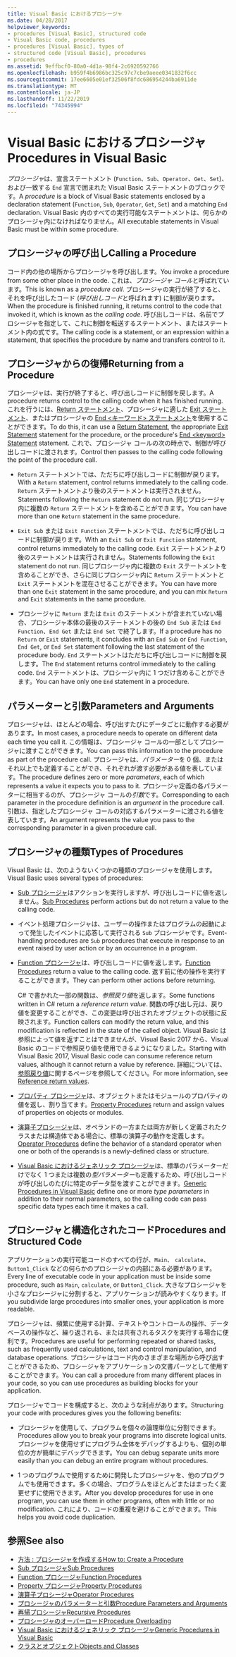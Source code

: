 ```yaml
---
title: Visual Basic におけるプロシージャ
ms.date: 04/28/2017
helpviewer_keywords:
- procedures [Visual Basic], structured code
- Visual Basic code, procedures
- procedures [Visual Basic], types of
- structured code [Visual Basic], procedures
- procedures
ms.assetid: 9effbcf0-80a0-4d1a-98f4-2c6920592766
ms.openlocfilehash: b959f4b6986bc325c97c7cbe9aeee0341832f6cc
ms.sourcegitcommit: 17ee6605e01ef32506f8fdc686954244ba6911de
ms.translationtype: MT
ms.contentlocale: ja-JP
ms.lasthandoff: 11/22/2019
ms.locfileid: "74345994"
---
```

# <a name="procedures-in-visual-basic"></a><span data-ttu-id="1171c-102">Visual Basic におけるプロシージャ</span><span class="sxs-lookup"><span data-stu-id="1171c-102">Procedures in Visual Basic</span></span>
<span data-ttu-id="1171c-103">*プロシージャ*は、宣言ステートメント (`Function`、`Sub`、`Operator`、`Get`、`Set`)、および一致する `End` 宣言で囲まれた Visual Basic ステートメントのブロックです。</span><span class="sxs-lookup"><span data-stu-id="1171c-103">A *procedure* is a block of Visual Basic statements enclosed by a declaration statement (`Function`, `Sub`, `Operator`, `Get`, `Set`) and a matching `End` declaration.</span></span> <span data-ttu-id="1171c-104">Visual Basic 内のすべての実行可能なステートメントは、何らかのプロシージャ内になければなりません。</span><span class="sxs-lookup"><span data-stu-id="1171c-104">All executable statements in Visual Basic must be within some procedure.</span></span>  
  
## <a name="calling-a-procedure"></a><span data-ttu-id="1171c-105">プロシージャの呼び出し</span><span class="sxs-lookup"><span data-stu-id="1171c-105">Calling a Procedure</span></span>  
 <span data-ttu-id="1171c-106">コード内の他の場所からプロシージャを呼び出します。</span><span class="sxs-lookup"><span data-stu-id="1171c-106">You invoke a procedure from some other place in the code.</span></span> <span data-ttu-id="1171c-107">これは、*プロシージャ コール*と呼ばれています。</span><span class="sxs-lookup"><span data-stu-id="1171c-107">This is known as a *procedure call*.</span></span> <span data-ttu-id="1171c-108">プロシージャの実行が終了すると、それを呼び出したコード (*呼び出しコード*と呼ばれます) に制御が戻ります。</span><span class="sxs-lookup"><span data-stu-id="1171c-108">When the procedure is finished running, it returns control to the code that invoked it, which is known as the *calling code*.</span></span> <span data-ttu-id="1171c-109">呼び出しコードは、名前でプロシージャを指定して、これに制御を転送するステートメント、またはステートメント内の式です。</span><span class="sxs-lookup"><span data-stu-id="1171c-109">The calling code is a statement, or an expression within a statement, that specifies the procedure by name and transfers control to it.</span></span>  
  
## <a name="returning-from-a-procedure"></a><span data-ttu-id="1171c-110">プロシージャからの復帰</span><span class="sxs-lookup"><span data-stu-id="1171c-110">Returning from a Procedure</span></span>  
 <span data-ttu-id="1171c-111">プロシージャは、実行が終了すると、呼び出しコードに制御を戻します。</span><span class="sxs-lookup"><span data-stu-id="1171c-111">A procedure returns control to the calling code when it has finished running.</span></span> <span data-ttu-id="1171c-112">これを行うには、[Return ステートメント](../../../../visual-basic/language-reference/statements/return-statement.md)、プロシージャに適した [Exit ステートメント](../../../../visual-basic/language-reference/statements/exit-statement.md)、またはプロシージャの [End \<キーワード> ステートメント](../../../../visual-basic/language-reference/statements/end-keyword-statement.md)を使用することができます。</span><span class="sxs-lookup"><span data-stu-id="1171c-112">To do this, it can use a [Return Statement](../../../../visual-basic/language-reference/statements/return-statement.md), the appropriate [Exit Statement](../../../../visual-basic/language-reference/statements/exit-statement.md) statement for the procedure, or the procedure's [End \<keyword> Statement](../../../../visual-basic/language-reference/statements/end-keyword-statement.md) statement.</span></span> <span data-ttu-id="1171c-113">これで、プロシージャ コールの次の時点で、制御が呼び出しコードに渡されます。</span><span class="sxs-lookup"><span data-stu-id="1171c-113">Control then passes to the calling code following the point of the procedure call.</span></span>  
  
- <span data-ttu-id="1171c-114">`Return` ステートメントでは、ただちに呼び出しコードに制御が戻ります。</span><span class="sxs-lookup"><span data-stu-id="1171c-114">With a `Return` statement, control returns immediately to the calling code.</span></span> <span data-ttu-id="1171c-115">`Return` ステートメントより後のステートメントは実行されません。</span><span class="sxs-lookup"><span data-stu-id="1171c-115">Statements following the `Return` statement do not run.</span></span> <span data-ttu-id="1171c-116">同じプロシージャ内に複数の `Return` ステートメントを含めることができます。</span><span class="sxs-lookup"><span data-stu-id="1171c-116">You can have more than one `Return` statement in the same procedure.</span></span>  
  
- <span data-ttu-id="1171c-117">`Exit Sub` または `Exit Function` ステートメントでは、ただちに呼び出しコードに制御が戻ります。</span><span class="sxs-lookup"><span data-stu-id="1171c-117">With an `Exit Sub` or `Exit Function` statement, control returns immediately to the calling code.</span></span> <span data-ttu-id="1171c-118">`Exit` ステートメントより後のステートメントは実行されません。</span><span class="sxs-lookup"><span data-stu-id="1171c-118">Statements following the `Exit` statement do not run.</span></span> <span data-ttu-id="1171c-119">同じプロシージャ内に複数の `Exit` ステートメントを含めることができ、さらに同じプロシージャ内に `Return` ステートメントと `Exit` ステートメントを混在させることができます。</span><span class="sxs-lookup"><span data-stu-id="1171c-119">You can have more than one `Exit` statement in the same procedure, and you can mix `Return` and `Exit` statements in the same procedure.</span></span>  
  
- <span data-ttu-id="1171c-120">プロシージャに `Return` または `Exit` のステートメントが含まれていない場合、プロシージャ本体の最後のステートメントの後の `End Sub` または `End Function`、`End Get` または `End Set` で終了します。</span><span class="sxs-lookup"><span data-stu-id="1171c-120">If a procedure has no `Return` or `Exit` statements, it concludes with an `End Sub` or `End Function`, `End Get`, or `End Set` statement following the last statement of the procedure body.</span></span> <span data-ttu-id="1171c-121">`End` ステートメントはただちに呼び出しコードに制御を戻します。</span><span class="sxs-lookup"><span data-stu-id="1171c-121">The `End` statement returns control immediately to the calling code.</span></span> <span data-ttu-id="1171c-122">`End` ステートメントは、プロシージャ内に 1 つだけ含めることができます。</span><span class="sxs-lookup"><span data-stu-id="1171c-122">You can have only one `End` statement in a procedure.</span></span>  
  
## <a name="parameters-and-arguments"></a><span data-ttu-id="1171c-123">パラメーターと引数</span><span class="sxs-lookup"><span data-stu-id="1171c-123">Parameters and Arguments</span></span>  
 <span data-ttu-id="1171c-124">プロシージャは、ほとんどの場合、呼び出すたびにデータごとに動作する必要があります。</span><span class="sxs-lookup"><span data-stu-id="1171c-124">In most cases, a procedure needs to operate on different data each time you call it.</span></span> <span data-ttu-id="1171c-125">この情報は、プロシージャ コールの一部としてプロシージャに渡すことができます。</span><span class="sxs-lookup"><span data-stu-id="1171c-125">You can pass this information to the procedure as part of the procedure call.</span></span> <span data-ttu-id="1171c-126">プロシージャは、*パラメーター*を 0 個、またはそれ以上でも定義することができ、それぞれが渡す必要がある値を表しています。</span><span class="sxs-lookup"><span data-stu-id="1171c-126">The procedure defines zero or more *parameters*, each of which represents a value it expects you to pass to it.</span></span> <span data-ttu-id="1171c-127">プロシージャ定義の各パラメーターに相当するのが、プロシージャ コールの*引数*です。</span><span class="sxs-lookup"><span data-stu-id="1171c-127">Corresponding to each parameter in the procedure definition is an *argument* in the procedure call.</span></span> <span data-ttu-id="1171c-128">引数は、指定したプロシージャ コールの対応するパラメーターに渡される値を表しています。</span><span class="sxs-lookup"><span data-stu-id="1171c-128">An argument represents the value you pass to the corresponding parameter in a given procedure call.</span></span>  
  
## <a name="types-of-procedures"></a><span data-ttu-id="1171c-129">プロシージャの種類</span><span class="sxs-lookup"><span data-stu-id="1171c-129">Types of Procedures</span></span>  
 <span data-ttu-id="1171c-130">Visual Basic は、次のようないくつかの種類のプロシージャを使用します。</span><span class="sxs-lookup"><span data-stu-id="1171c-130">Visual Basic uses several types of procedures:</span></span>  
  
- <span data-ttu-id="1171c-131">[Sub プロシージャ](./sub-procedures.md)はアクションを実行しますが、呼び出しコードに値を返しません。</span><span class="sxs-lookup"><span data-stu-id="1171c-131">[Sub Procedures](./sub-procedures.md) perform actions but do not return a value to the calling code.</span></span>  
  
- <span data-ttu-id="1171c-132">イベント処理プロシージャは、ユーザーの操作またはプログラムの起動によって発生したイベントに応答して実行される `Sub` プロシージャです。</span><span class="sxs-lookup"><span data-stu-id="1171c-132">Event-handling procedures are `Sub` procedures that execute in response to an event raised by user action or by an occurrence in a program.</span></span>  
  
- <span data-ttu-id="1171c-133">[Function プロシージャ](./function-procedures.md)は、呼び出しコードに値を返します。</span><span class="sxs-lookup"><span data-stu-id="1171c-133">[Function Procedures](./function-procedures.md) return a value to the calling code.</span></span> <span data-ttu-id="1171c-134">返す前に他の操作を実行することができます。</span><span class="sxs-lookup"><span data-stu-id="1171c-134">They can perform other actions before returning.</span></span>

    <span data-ttu-id="1171c-135">C# で書かれた一部の関数は、*参照戻り値*を返します。</span><span class="sxs-lookup"><span data-stu-id="1171c-135">Some functions written in C# return a *reference return value*.</span></span> <span data-ttu-id="1171c-136">関数の呼び出し元は、戻り値を変更することができ、この変更は呼び出されたオブジェクトの状態に反映されます。</span><span class="sxs-lookup"><span data-stu-id="1171c-136">Function callers can modify the return value, and this modification is reflected in the state of the called object.</span></span> <span data-ttu-id="1171c-137">Visual Basic は参照によって値を返すことはできませんが、Visual Basic 2017 から、Visual Basic のコードで参照戻り値を使用できるようになりました。</span><span class="sxs-lookup"><span data-stu-id="1171c-137">Starting with Visual Basic 2017, Visual Basic code can consume reference return values, although it cannot return a value by reference.</span></span> <span data-ttu-id="1171c-138">詳細については、[参照戻り値](ref-return-values.md)に関するページを参照してください。</span><span class="sxs-lookup"><span data-stu-id="1171c-138">For more information, see [Reference return values](ref-return-values.md).</span></span>
  
- <span data-ttu-id="1171c-139">[プロパティ プロシージャ](./property-procedures.md)は、オブジェクトまたはモジュールのプロパティの値を返し、割り当てます。</span><span class="sxs-lookup"><span data-stu-id="1171c-139">[Property Procedures](./property-procedures.md) return and assign values of properties on objects or modules.</span></span>  
  
- <span data-ttu-id="1171c-140">[演算子プロシージャ](./operator-procedures.md)は、オペランドの一方または両方が新しく定義されたクラスまたは構造体である場合に、標準の演算子の動作を定義します。</span><span class="sxs-lookup"><span data-stu-id="1171c-140">[Operator Procedures](./operator-procedures.md) define the behavior of a standard operator when one or both of the operands is a newly-defined class or structure.</span></span>  
  
- <span data-ttu-id="1171c-141">[Visual Basic におけるジェネリック プロシージャ](../../../../visual-basic/programming-guide/language-features/data-types/generic-procedures.md)は、標準のパラメーターだけでなく 1 つまたは複数の*型パラメーター*も定義するため、呼び出しコードが呼び出しのたびに特定のデータ型を渡すことができます。</span><span class="sxs-lookup"><span data-stu-id="1171c-141">[Generic Procedures in Visual Basic](../../../../visual-basic/programming-guide/language-features/data-types/generic-procedures.md) define one or more *type parameters* in addition to their normal parameters, so the calling code can pass specific data types each time it makes a call.</span></span>  
  
## <a name="procedures-and-structured-code"></a><span data-ttu-id="1171c-142">プロシージャと構造化されたコード</span><span class="sxs-lookup"><span data-stu-id="1171c-142">Procedures and Structured Code</span></span>  
 <span data-ttu-id="1171c-143">アプリケーションの実行可能コードのすべての行が、`Main`、 `calculate`、`Button1_Click` などの何らかのプロシージャの内部にある必要があります。</span><span class="sxs-lookup"><span data-stu-id="1171c-143">Every line of executable code in your application must be inside some procedure, such as `Main`, `calculate`, or `Button1_Click`.</span></span> <span data-ttu-id="1171c-144">大きなプロシージャを小さなプロシージャに分割すると、アプリケーションが読みやすくなります。</span><span class="sxs-lookup"><span data-stu-id="1171c-144">If you subdivide large procedures into smaller ones, your application is more readable.</span></span>  
  
 <span data-ttu-id="1171c-145">プロシージャは、頻繁に使用する計算、テキストやコントロールの操作、データベースの操作など、繰り返される、または共有されるタスクを実行する場合に便利です。</span><span class="sxs-lookup"><span data-stu-id="1171c-145">Procedures are useful for performing repeated or shared tasks, such as frequently used calculations, text and control manipulation, and database operations.</span></span> <span data-ttu-id="1171c-146">プロシージャはコード内のさまざまな場所から呼び出すことができるため、プロシージャをアプリケーションの文書パーツとして使用することができます。</span><span class="sxs-lookup"><span data-stu-id="1171c-146">You can call a procedure from many different places in your code, so you can use procedures as building blocks for your application.</span></span>  
  
 <span data-ttu-id="1171c-147">プロシージャでコードを構成すると、次のような利点があります。</span><span class="sxs-lookup"><span data-stu-id="1171c-147">Structuring your code with procedures gives you the following benefits:</span></span>  
  
- <span data-ttu-id="1171c-148">プロシージャを使用して、プログラムを個々の論理単位に分割できます。</span><span class="sxs-lookup"><span data-stu-id="1171c-148">Procedures allow you to break your programs into discrete logical units.</span></span> <span data-ttu-id="1171c-149">プロシージャを使用せずにプログラム全体をデバッグするよりも、個別の単位の方が簡単にデバッグできます。</span><span class="sxs-lookup"><span data-stu-id="1171c-149">You can debug separate units more easily than you can debug an entire program without procedures.</span></span>  
  
- <span data-ttu-id="1171c-150">1 つのプログラムで使用するために開発したプロシージャを、他のプログラムでも使用できます。多くの場合、プログラムをほとんどまたはまったく変更せずに使用できます。</span><span class="sxs-lookup"><span data-stu-id="1171c-150">After you develop procedures for use in one program, you can use them in other programs, often with little or no modification.</span></span> <span data-ttu-id="1171c-151">これにより、コードの重複を避けることができます。</span><span class="sxs-lookup"><span data-stu-id="1171c-151">This helps you avoid code duplication.</span></span>  
  
## <a name="see-also"></a><span data-ttu-id="1171c-152">参照</span><span class="sxs-lookup"><span data-stu-id="1171c-152">See also</span></span>

- [<span data-ttu-id="1171c-153">方法 : プロシージャを作成する</span><span class="sxs-lookup"><span data-stu-id="1171c-153">How to: Create a Procedure</span></span>](./how-to-create-a-procedure.md)
- [<span data-ttu-id="1171c-154">Sub プロシージャ</span><span class="sxs-lookup"><span data-stu-id="1171c-154">Sub Procedures</span></span>](./sub-procedures.md)
- [<span data-ttu-id="1171c-155">Function プロシージャ</span><span class="sxs-lookup"><span data-stu-id="1171c-155">Function Procedures</span></span>](./function-procedures.md)
- [<span data-ttu-id="1171c-156">Property プロシージャ</span><span class="sxs-lookup"><span data-stu-id="1171c-156">Property Procedures</span></span>](./property-procedures.md)
- [<span data-ttu-id="1171c-157">演算子プロシージャ</span><span class="sxs-lookup"><span data-stu-id="1171c-157">Operator Procedures</span></span>](./operator-procedures.md)
- [<span data-ttu-id="1171c-158">プロシージャのパラメーターと引数</span><span class="sxs-lookup"><span data-stu-id="1171c-158">Procedure Parameters and Arguments</span></span>](./procedure-parameters-and-arguments.md)
- [<span data-ttu-id="1171c-159">再帰プロシージャ</span><span class="sxs-lookup"><span data-stu-id="1171c-159">Recursive Procedures</span></span>](./recursive-procedures.md)
- [<span data-ttu-id="1171c-160">プロシージャのオーバーロード</span><span class="sxs-lookup"><span data-stu-id="1171c-160">Procedure Overloading</span></span>](./procedure-overloading.md)
- [<span data-ttu-id="1171c-161">Visual Basic におけるジェネリック プロシージャ</span><span class="sxs-lookup"><span data-stu-id="1171c-161">Generic Procedures in Visual Basic</span></span>](../../../../visual-basic/programming-guide/language-features/data-types/generic-procedures.md)
- [<span data-ttu-id="1171c-162">クラスとオブジェクト</span><span class="sxs-lookup"><span data-stu-id="1171c-162">Objects and Classes</span></span>](../../../../visual-basic/programming-guide/language-features/objects-and-classes/index.md)
